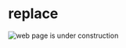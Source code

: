 # replace

![web page is under construction](https://docimages.blob.core.chinacloudapi.cn/images/commingsoon20210514.jpg)

